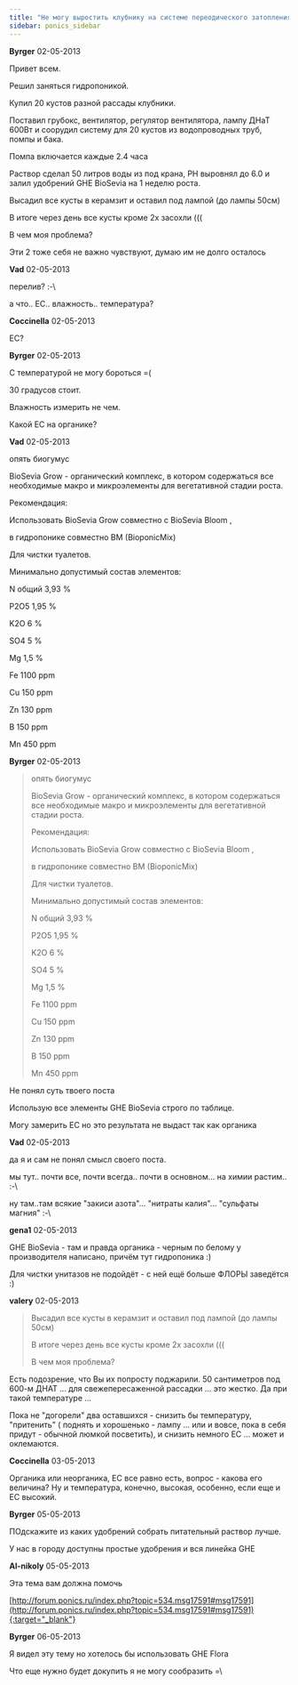 ```yaml
---
title: "Не могу выростить клубнику на системе переодического затопления"
sidebar: ponics_sidebar
---
```


**Byrger** 02-05-2013

Привет всем.

Решил заняться гидропоникой.

Купил 20 кустов разной рассады клубники.

Поставил грубокс, вентилятор, регулятор вентилятора, лампу ДНаТ 600Вт и соорудил систему для 20 кустов из водопроводных труб, помпы и бака.

Помпа включается каждые 2.4 часа

Раствор сделал 50 литров воды из под крана, PH выровнял до 6.0 и залил удобрений GHE BioSevia на 1 неделю роста.

Высадил все кусты в керамзит и оставил под лампой (до лампы 50см)

В итоге через день все кусты кроме 2х засохли (((

В чем моя проблема?

Эти 2 тоже себя не важно чувствуют, думаю им не долго осталось


**Vad** 02-05-2013

перелив? :-\

а что.. EC.. влажность.. температура?


**Coccinella** 02-05-2013

ЕС?


**Byrger** 02-05-2013

С температурой не могу бороться =(

30 градусов стоит.

Влажность измерить не чем.

Какой EC на органике?


**Vad** 02-05-2013

опять биогумус

BioSevia Grow - органический комплекс, в котором содержаться все необходимые макро и микроэлементы для вегетативной стадии роста.

Рекомендация:

Использовать BioSevia Grow совместно с BioSevia Bloom ,

в гидропонике совместно BM (BioponicMix)

Для чистки туалетов.

Минимально допустимый состав элементов:

N общий 3,93 % 

P2O5 1,95 % 

K2O 6 %

SO4 5 % 

Mg 1,5 % 

Fe 1100 ppm 

Cu 150 ppm 

Zn 130 ppm 

B 150 ppm 

Mn 450 ppm 


**Byrger** 02-05-2013

> опять биогумус
> 
> BioSevia Grow - органический комплекс, в котором содержаться все необходимые макро и микроэлементы для вегетативной стадии роста.
> 
> Рекомендация:
> 
> Использовать BioSevia Grow совместно с BioSevia Bloom ,
> 
> в гидропонике совместно BM (BioponicMix)
> 
> Для чистки туалетов.
> 
> Минимально допустимый состав элементов:
> 
> N общий 3,93 % 
> 
> P2O5 1,95 % 
> 
> K2O 6 %
> 
> SO4 5 % 
> 
> Mg 1,5 % 
> 
> Fe 1100 ppm 
> 
> Cu 150 ppm 
> 
> Zn 130 ppm 
> 
> B 150 ppm 
> 
> Mn 450 ppm 

Не понял суть твоего поста

Использую все элементы GHE BioSevia строго по таблице.

Могу замерить EC но это результата не выдаст так как органика


**Vad** 02-05-2013

да я и сам не понял смысл своего поста.

мы тут.. почти все, почти всегда.. почти в основном... на химии растим.. :-\

ну там..там всякие "закиси азота"... "нитраты калия"... "сульфаты магния" :-\


**gena1** 02-05-2013

GHE BioSevia - там и правда органика - черным по белому у производителя написано, причём тут гидропоника :)

Для чистки унитазов не подойдёт - с ней ещё больше ФЛОРЫ заведётся :)


**valery** 02-05-2013

> Высадил все кусты в керамзит и оставил под лампой (до лампы 50см)
> 
> В итоге через день все кусты кроме 2х засохли (((
> 
> В чем моя проблема?

Есть подозрение, что Вы их попросту поджарили. 50 сантиметров под 600-м ДНАТ ... для свежепересаженной рассадки ... это жестко. Да при такой температуре ...

Пока не "догорели" два оставшихся - снизить бы температуру, "притенить" ( поднять и хорошенько - лампу ... или и вовсе, пока в себя придут - обычной люмкой посветить), и снизить немного ЕС ... может и оклемаются.


**Coccinella** 03-05-2013

Органика или неорганика, ЕС все равно есть, вопрос - какова его величина? Ну и температура, конечно, высокая, особенно, если еще и ЕС высокий.


**Byrger** 05-05-2013

ПОдскажите из каких удобрений собрать питательный раствор лучше.

У нас в городу доступны простые удобрения и вся линейка GHE


**Al-nikoly** 05-05-2013

Эта тема вам должна помочь

[http://forum.ponics.ru/index.php?topic=534.msg17591#msg17591](http://forum.ponics.ru/index.php?topic=534.msg17591#msg17591){:target="_blank"}


**Byrger** 06-05-2013

Я видел эту тему но хотелось бы использовать GHE Flora

Что еще нужно будет докупить я не могу сообразить =\


